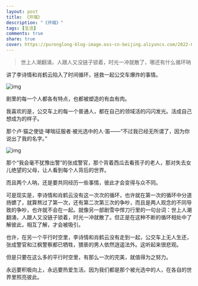 ```yaml
---
layout: post
title: 《开端》
description: "《开端》"
tags: [生活]
comments: true
share: true
cover: https://puronglong-blog-image.oss-cn-beijing.aliyuncs.com/2022-01-25-133700.jpg
---
```


> 世上人潮翻涌，人跟人又没链子锁着，时光一冲就散了，哪还有什么循环呐

<!-- more -->

讲了李诗情和肖鹤云陷入了时间循环，拯救一起公交车爆炸的事情。

![img](https://puronglong-blog-image.oss-cn-beijing.aliyuncs.com/2022-01-25-134201.jpg)

剧里的每一个人都各有特点，也都被塑造的有血有肉。

我喜欢的是，公交车上的每一个普通人，都在自己的领域活的闪闪发光。活成自己想成为的样子。

那个卢·猫之使徒·哮喘征服者·被光选中的人·笛——“不过我已经无所谓了，因为你说出了我的名字。”

![img](https://puronglong-blog-image.oss-cn-beijing.aliyuncs.com/2022-01-25-134306.jpg)

那个“我会毫不犹豫出警”的张成警官，那个背着西瓜去看孩子的老人，那对失去女儿绝望的父母，让人看到每个人背后的世界。

而且两个人呐，还是要共同经历一些事情，彼此才会变得与众不同。

可是现实是，李诗情和肖鹤云没有这一次次的循环，也许就在第一次的循环中分道扬镳了，就算熬过了第一次，还有第二次第三次的争吵，而且是两人观念的不同导致的争吵，也许就不会在一起。就像另一部剧雪中悍刀行里的一句台词：世上人潮翻涌，人跟人又没链子锁着，时光一冲就散了。但正是在这种不断的循环相处中了解彼此，相互了解，才会被吸引。

也许，在另一个平行时空里，李诗情和肖鹤云没有走到一起，公交车上无人生还，张成警官和江枫警察都已牺牲，猥亵的男人依然逍遥法外。这听起来很悲观。

但是只要在这么多的平行时空里，有那么一次的完美，就值得为之努力。

永远要积极向上，永远要热爱生活。因为我们都是那个被光选中的人，在各自的世界里照亮彼此。

